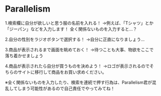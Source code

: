 # Parallelism

1.検索欄に自分が欲しいと思う服の名前を入れる！
  →例えば、「Tシャツ」とか「ジーパン」などを入力します！
  全く関係ないものを入力すると…？

2.自分の性別をラジオボタンで選択する！
  →自分に正直になりましょう…

3.商品が表示されるまで画面を眺めておく！
  →待つことも大事、物欲をここで落ち着かせましょう

4.商品が表示されたら自分が買うものを決めよう！
  →ロゴが表示されるのでそちらのサイトに移行して商品をお買い求めください。

※全く関係ないものを入力したり、検索を連続で押す行為は、Parallelism君が混乱してしまう可能性があるので自己責任でやってみてね！
